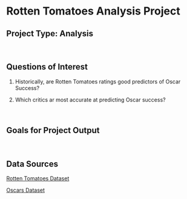 # Rotten Tomatoes Analysis Project

## Project Type: Analysis

<br>

## Questions of Interest

1. Historically, are Rotten Tomatoes ratings good predictors of Oscar Success?

2. Which critics ar most accurate at predicting Oscar success?

<br>

## Goals for Project Output

<br>

## Data Sources

[Rotten Tomatoes Dataset](https://www.kaggle.com/datasets/stefanoleone992/rotten-tomatoes-movies-and-critic-reviews-dataset?select=rotten_tomatoes_movies.csv)

[Oscars Dataset](https://www.kaggle.com/datasets/unanimad/the-oscar-award)
